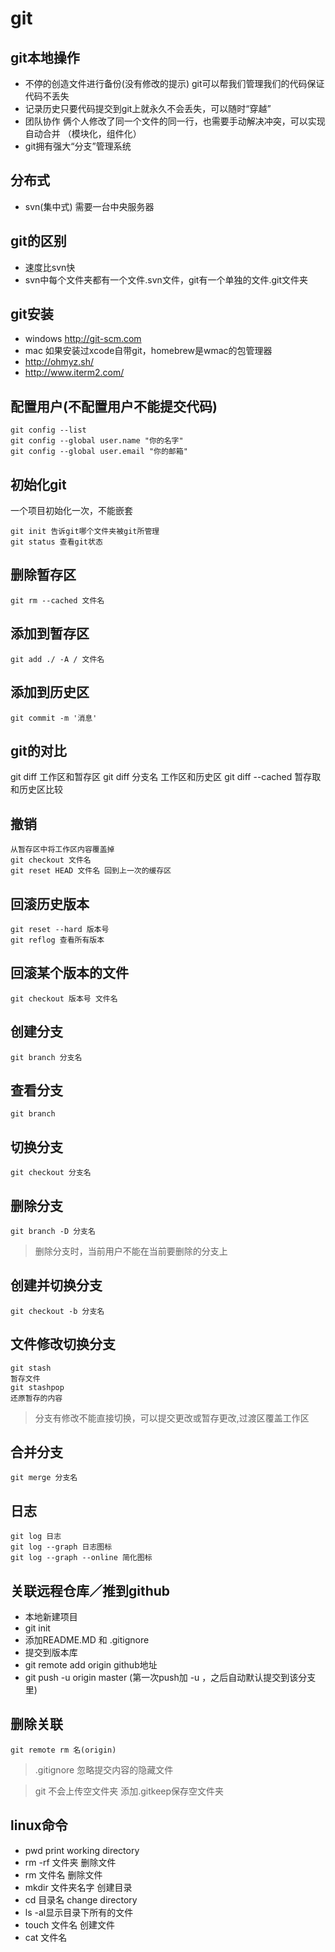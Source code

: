 # git

## git本地操作
- 不停的创造文件进行备份(没有修改的提示) git可以帮我们管理我们的代码保证代码不丢失
- 记录历史只要代码提交到git上就永久不会丢失，可以随时“穿越”
- 团队协作 俩个人修改了同一个文件的同一行，也需要手动解决冲突，可以实现自动合并 （模块化，组件化）
- git拥有强大“分支”管理系统

## 分布式
- svn(集中式) 需要一台中央服务器

## git的区别
- 速度比svn快
- svn中每个文件夹都有一个文件.svn文件，git有一个单独的文件.git文件夹

## git安装
- windows http://git-scm.com
- mac 如果安装过xcode自带git，homebrew是wmac的包管理器
- http://ohmyz.sh/
- http://www.iterm2.com/

## 配置用户(不配置用户不能提交代码)
```
git config --list
git config --global user.name "你的名字"
git config --global user.email "你的邮箱"
```

## 初始化git
一个项目初始化一次，不能嵌套
```
git init 告诉git哪个文件夹被git所管理
git status 查看git状态
```

## 删除暂存区
```
git rm --cached 文件名
```

## 添加到暂存区
```
git add ./ -A / 文件名
```

## 添加到历史区
```
git commit -m '消息'
```

## git的对比
git diff 工作区和暂存区
git diff 分支名 工作区和历史区
git diff --cached 暂存取和历史区比较

## 撤销
```
从暂存区中将工作区内容覆盖掉
git checkout 文件名
git reset HEAD 文件名 回到上一次的缓存区
```

## 回滚历史版本
```
git reset --hard 版本号
git reflog 查看所有版本
```

## 回滚某个版本的文件
```
git checkout 版本号 文件名
```

## 创建分支
```
git branch 分支名
```

## 查看分支
```
git branch
```

## 切换分支
```
git checkout 分支名
```

## 删除分支
```
git branch -D 分支名
```
> 删除分支时，当前用户不能在当前要删除的分支上

## 创建并切换分支
```
git checkout -b 分支名
```

## 文件修改切换分支
```
git stash
暂存文件
git stashpop
还原暂存的内容
```
> 分支有修改不能直接切换，可以提交更改或暂存更改,过渡区覆盖工作区

## 合并分支
```
git merge 分支名
```

## 日志
```
git log 日志
git log --graph 日志图标
git log --graph --online 简化图标
```

## 关联远程仓库／推到github
- 本地新建项目
- git init
- 添加README.MD 和 .gitignore
- 提交到版本库
- git remote add origin github地址
- git push -u origin master   (第一次push加 -u ，之后自动默认提交到该分支里)

## 删除关联
```
git remote rm 名(origin)
```

 > .gitignore 忽略提交内容的隐藏文件

 > git 不会上传空文件夹 添加.gitkeep保存空文件夹

## linux命令
- pwd print working directory
- rm -rf 文件夹 删除文件
- rm 文件名 删除文件
- mkdir 文件夹名字 创建目录
- cd 目录名 change directory
- ls -al显示目录下所有的文件
- touch 文件名 创建文件
- cat 文件名


